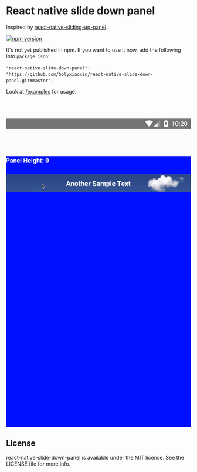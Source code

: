 # React native slide down panel

Inspired by [react-native-sliding-up-panel](https://github.com/ninamanalo19/react-native-sliding-up-panel).

[![npm version](https://badge.fury.io/js/react-native-slide-down-panel.svg)](https://badge.fury.io/js/react-native-slide-down-panel)

It's not yet published in npm. If you want to use it now, add the following into `package.json`:

`"react-native-slide-down-panel": "https://github.com/holyxiaoxin/react-native-slide-down-panel.git#master",`

Look at [/examples](examples/sample.js) for usage.
<br>
<br>
<br>
<br>

<p align="center">
    <img src ="./slide-down.gif" />
</p>

## License

react-native-slide-down-panel is available under the MIT license. See the LICENSE file for more info.
